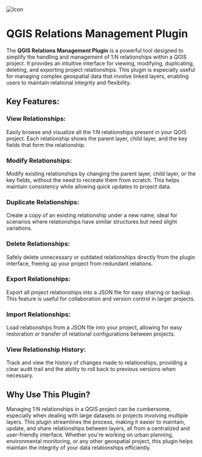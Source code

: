 ![Icon]([https://example.com/path-to-your-image.png](https://github.com/fgianoli/RelationshipManager/blob/main/relationManager.png?raw=true))

# QGIS Relations Management Plugin

The **QGIS Relations Management Plugin** is a powerful tool designed to simplify the handling and management of 1:N relationships within a QGIS project. It provides an intuitive interface for viewing, modifying, duplicating, deleting, and exporting project relationships. This plugin is especially useful for managing complex geospatial data that involve linked layers, enabling users to maintain relational integrity and flexibility.

## Key Features:

### View Relationships:
Easily browse and visualize all the 1:N relationships present in your QGIS project. Each relationship shows the parent layer, child layer, and the key fields that form the relationship.

### Modify Relationships:
Modify existing relationships by changing the parent layer, child layer, or the key fields, without the need to recreate them from scratch. This helps maintain consistency while allowing quick updates to project data.

### Duplicate Relationships:
Create a copy of an existing relationship under a new name, ideal for scenarios where relationships have similar structures but need slight variations.

### Delete Relationships:
Safely delete unnecessary or outdated relationships directly from the plugin interface, freeing up your project from redundant relations.

### Export Relationships:
Export all project relationships into a JSON file for easy sharing or backup. This feature is useful for collaboration and version control in larger projects.

### Import Relationships:
Load relationships from a JSON file into your project, allowing for easy restoration or transfer of relational configurations between projects.

### View Relationship History:
Track and view the history of changes made to relationships, providing a clear audit trail and the ability to roll back to previous versions when necessary.

## Why Use This Plugin?

Managing 1:N relationships in a QGIS project can be cumbersome, especially when dealing with large datasets or projects involving multiple layers. This plugin streamlines the process, making it easier to maintain, update, and share relationships between layers, all from a centralized and user-friendly interface. Whether you're working on urban planning, environmental monitoring, or any other geospatial project, this plugin helps maintain the integrity of your data relationships efficiently.
